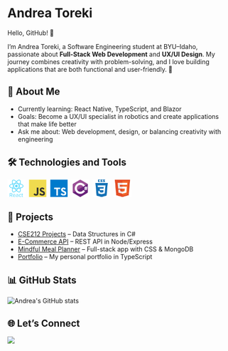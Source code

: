 # Andrea Toreki

Hello, GitHub! 👋  

I’m Andrea Toreki, a Software Engineering student at BYU–Idaho, passionate about **Full-Stack Web Development** and **UX/UI Design**. My journey combines creativity with problem-solving, and I love building applications that are both functional and user-friendly. 🚀  

## 🌱 About Me
- Currently learning: React Native, TypeScript, and Blazor  
- Goals: Become a UX/UI specialist in robotics and create applications that make life better  
- Ask me about: Web development, design, or balancing creativity with engineering  

## 🛠️ Technologies and Tools
<div>
  <img src="https://github.com/devicons/devicon/blob/master/icons/react/react-original-wordmark.svg" title="React" alt="React" width="40" height="40"/>&nbsp;
  <img src="https://github.com/devicons/devicon/blob/master/icons/javascript/javascript-original.svg" title="JavaScript" alt="JavaScript" width="40" height="40"/>&nbsp;
  <img src="https://github.com/devicons/devicon/blob/master/icons/typescript/typescript-original.svg" title="TypeScript" alt="TypeScript" width="40" height="40"/>&nbsp;
  <img src="https://github.com/devicons/devicon/blob/master/icons/csharp/csharp-original.svg" title="C#" alt="C#" width="40" height="40"/>&nbsp;
  <img src="https://github.com/devicons/devicon/blob/master/icons/css3/css3-plain-wordmark.svg" title="CSS3" alt="CSS" width="40" height="40"/>&nbsp;
  <img src="https://github.com/devicons/devicon/blob/master/icons/html5/html5-original.svg" title="HTML5" alt="HTML" width="40" height="40"/>&nbsp;
</div>

## 📌 Projects
- [CSE212 Projects](https://github.com/andreahanzel/CSE212-projects) – Data Structures in C#  
- [E-Commerce API](https://github.com/andreahanzel/CSE341-Project2-Ecommerce-API) – REST API in Node/Express  
- [Mindful Meal Planner](https://github.com/andreahanzel/Mindful-Meal-Planner) – Full-stack app with CSS & MongoDB  
- [Portfolio](https://github.com/andreahanzel/portfolio) – My personal portfolio in TypeScript  

## 📊 GitHub Stats
![Andrea's GitHub stats](https://github-readme-stats.vercel.app/api?username=andreahanzel&show_icons=true&theme=tokyonight)

## 🌐 Let’s Connect
[![](https://img.shields.io/badge/LinkedIn-blue?style=for-the-badge&logo=linkedin&logoColor=white)](https://www.linkedin.com/in/at84/)  

